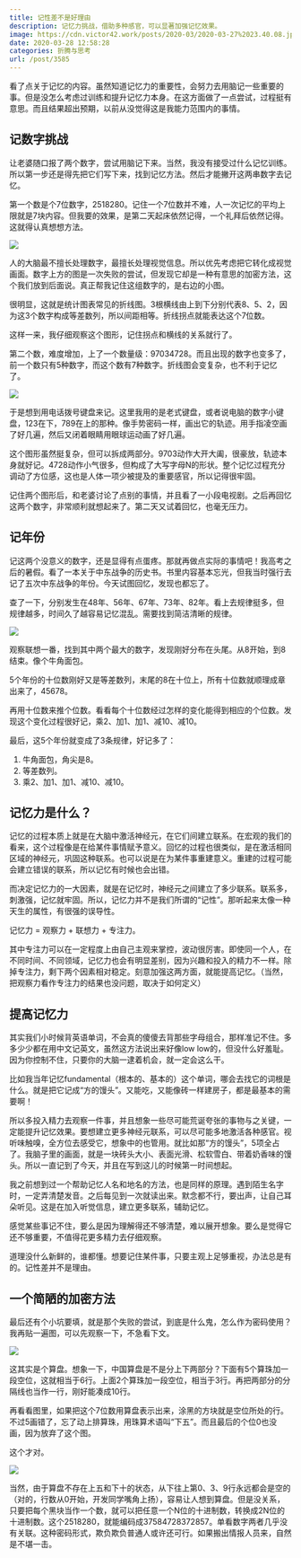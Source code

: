 ```yaml
---
title: 记性差不是好理由
description: 记忆力挑战，借助多种感官，可以显著加强记忆效果。
image: https://cdn.victor42.work/posts/2020-03/2020-03-27%2023.40.08.jpg
date: 2020-03-28 12:58:28
categories: 折腾与思考
url: /post/3585
---
```


看了点关于记忆的内容。虽然知道记忆力的重要性，会努力去用脑记一些重要的事。但是没怎么考虑过训练和提升记忆力本身。在这方面做了一点尝试，过程挺有意思。而且结果超出预期，以前从没觉得这是我能力范围内的事情。

## 记数字挑战

让老婆随口报了两个数字，尝试用脑记下来。当然，我没有接受过什么记忆训练。所以第一步还是得先把它们写下来，找到记忆方法。然后才能撇开这两串数字去记忆。

第一个数是个7位数字，2518280。记住一个7位数并不难，人一次记忆的平均上限就是7块内容。但我要的效果，是第二天起床依然记得，一个礼拜后依然记得。这就得认真想想方法。

![](https://cdn.victor42.work/posts/2020-03/2020-03-27%2023.34.41.jpg)

人的大脑最不擅长处理数字，最擅长处理视觉信息。所以优先考虑把它转化成视觉画面。数字上方的图是一次失败的尝试，但发现它却是一种有意思的加密方法，这个我们放到后面说。真正帮我记住这组数字的，是右边的小图。

很明显，这就是统计图表常见的折线图。3根横线由上到下分别代表8、5、2，因为这3个数字构成等差数列，所以间距相等。折线拐点就能表达这个7位数。

这样一来，我仔细观察这个图形，记住拐点和横线的关系就行了。

第二个数，难度增加，上了一个数量级：97034728。而且出现的数字也变多了，前一个数只有5种数字，而这个数有7种数字。折线图会变复杂，也不利于记忆了。

![](https://cdn.victor42.work/posts/2020-03/2020-03-27%2023.35.46.jpg)

于是想到用电话拨号键盘来记。这里我用的是老式键盘，或者说电脑的数字小键盘，123在下，789在上的那种。像手势密码一样，画出它的轨迹。用手指凌空画了好几遍，然后又闭着眼睛用眼球运动画了好几遍。

这个图形虽然挺复杂，但可以拆成两部分。9703动作大开大阖，很豪放，轨迹本身就好记。4728动作小气很多，但构成了大写字母N的形状。整个记忆过程充分调动了方位感，这也是人体一项少被提及的重要感官，所以记得很牢固。

记住两个图形后，和老婆讨论了点别的事情，并且看了一小段电视剧。之后再回忆这两个数字，非常顺利就想起来了。第二天又试着回忆，也毫无压力。

## 记年份

记这两个没意义的数字，还是显得有点蛋疼。那就再做点实际的事情吧！我高考之后的暑假。看了一本关于中东战争的历史书。书里内容基本忘光，但我当时强行去记了五次中东战争的年份。今天试图回忆，发现也都忘了。

查了一下，分别发生在48年、56年、67年、73年、82年。看上去规律挺多，但规律越多，时间久了越容易记忆混乱。需要找到简洁清晰的规律。

![](https://cdn.victor42.work/posts/2020-03/2020-03-27%2023.40.08.jpg)

观察联想一番，找到其中两个最大的数字，发现刚好分布在头尾。从8开始，到8结束。像个牛角面包。

5个年份的十位数刚好又是等差数列，末尾的8在十位上，所有十位数就顺理成章出来了，45678。

再用十位数来推个位数。看看每个十位数经过怎样的变化能得到相应的个位数。发现这个变化过程很好记，乘2、加1、加1、减10、减10。

最后，这5个年份就变成了3条规律，好记多了：
1. 牛角面包，角尖是8。
2. 等差数列。
3. 乘2、加1、加1、减10、减10。

## 记忆力是什么？

记忆的过程本质上就是在大脑中激活神经元，在它们间建立联系。在宏观的我们的看来，这个过程像是在给某件事情赋予意义。回忆的过程也很类似，是在激活相同区域的神经元，巩固这种联系。也可以说是在为某件事重建意义。重建的过程可能会建立错误的联系，所以记忆有时候也会出错。

而决定记忆力的一大因素，就是在记忆时，神经元之间建立了多少联系。联系多，刺激强，记忆就牢固。所以，记忆力并不是我们所谓的“记性”。那听起来太像一种天生的属性，有很强的误导性。

记忆力 = 观察力 + 联想力 + 专注力。

其中专注力可以在一定程度上由自己主观来掌控，波动很厉害。即使同一个人，在不同时间、不同领域，记忆力也会有明显差别，因为兴趣和投入的精力不一样。除掉专注力，剩下两个因素相对稳定。刻意加强这两方面，就能提高记忆。（当然，把观察力看作专注力的结果也没问题，取决于如何定义）

## 提高记忆力

其实我们小时候背英语单词，不会真的傻傻去背那些字母组合，那样准记不住。多多少少都在用中文记英文，虽然这方法说出来好像low low的，但没什么好羞耻。因为你控制不住，只要你的大脑一逮着机会，就一定会这么干。

比如我当年记忆fundamental（根本的、基本的）这个单词，哪会去找它的词根是什么。就是把它记成“方的馒头”。又能吃，又能像砖一样建房子，都是最基本的需要啊！

所以多投入精力去观察一件事，并且想象一些尽可能荒诞夸张的事物与之关键，一定能提升记忆效果。要想建立更多神经元联系，可以尽可能多地激活各种感官。视听味触嗅，全方位去感受它，想象中的也管用。就比如那“方的馒头”，5项全占了。我脑子里的画面，就是一块砖头大小、表面光滑、松软雪白、带着奶香味的馒头。所以一直记到了今天，并且在写到这儿的时候第一时间想起。

我之前想到过一个帮助记忆人名和地名的方法，也是同样的原理。遇到陌生名字时，一定弄清楚发音。之后每见到一次就读出来。默念都不行，要出声，让自己耳朵听见。这是在加入听觉信息，建立更多联系，辅助记忆。

感觉某些事记不住，要么是因为理解得还不够清楚，难以展开想象。要么是觉得它还不够重要，不值得花更多精力去仔细观察。

道理没什么新鲜的，谁都懂。想要记住某件事，只要主观上足够重视，办法总是有的。记性差并不是理由。

## 一个简陋的加密方法

最后还有个小坑要填，就是那个失败的尝试，到底是什么鬼，怎么作为密码使用？我再贴一遍图，可以先观察一下，不急看下文。

![](https://cdn.victor42.work/posts/2020-03/2020-03-27%2023.34.41.jpg)

这其实是个算盘。想象一下，中国算盘是不是分上下两部分？下面有5个算珠加一段空位，这就相当于6行。上面2个算珠加一段空位，相当于3行。再把两部分的分隔线也当作一行，刚好能凑成10行。

再看看图里，如果把这个7位数用算盘表示出来，涂黑的方块就是空位所处的行。不过5画错了，忘了动上排算珠，用珠算术语叫“下五”。而且最后的个位0也没画，因为放弃了这个图。

这个才对。

![](https://cdn.victor42.work/posts/2020-03/encode.png)

当然，由于算盘不存在上五和下十的状态，从下往上第0、3、9行永远都会是空的（对的，行数从0开始，开发同学嘴角上扬），容易让人想到算盘。但是没关系，只要把每个黑块当作一个数，就可以把任意一个N位的十进制数，转换成2N位的十进制数。这个2518280，就能编码成37584728372857。单看数字两者几乎没有关联。这种密码形式，欺负欺负普通人或许还可行。如果搬出情报人员来，自然是不堪一击。
